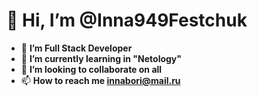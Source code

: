 # 👋 **Hi, I’m @Inna949Festchuk**
- 👀 **I’m Full Stack Developer**
- 🌱 **I’m currently learning in "Netology"**
- 💞️ **I’m looking to collaborate on all**
- 📫 **How to reach me [innabori@mail.ru](innabori@mail.ru)**

<!---
Inna949Festchuk/Inna949Festchuk is a ✨ special ✨ repository because its `README.md` (this file) appears on your GitHub profile.
You can click the Preview link to take a look at your changes.
--->
